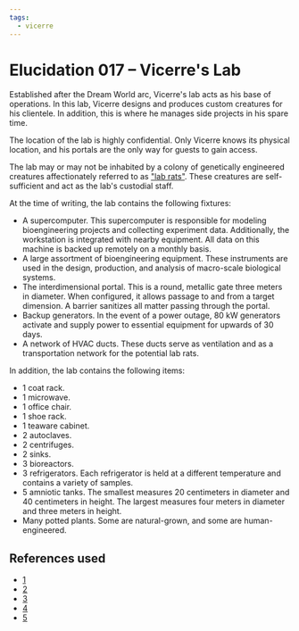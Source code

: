 ```yaml
---
tags:
  - vicerre
---
```


# Elucidation 017 – Vicerre's Lab

Established after the Dream World arc, Vicerre's lab acts as his base of operations. In this lab, Vicerre designs and produces custom creatures for his clientele. In addition, this is where he manages side projects in his spare time.

The location of the lab is highly confidential. Only Vicerre knows its physical location, and his portals are the only way for guests to gain access.

The lab may or may not be inhabited by a colony of genetically engineered creatures affectionately referred to as ["lab rats"](2023-01-14_illustration-015_lab-rats.md). These creatures are self-sufficient and act as the lab's custodial staff.

At the time of writing, the lab contains the following fixtures:

- A supercomputer. This supercomputer is responsible for modeling bioengineering projects and collecting experiment data. Additionally, the workstation is integrated with nearby equipment. All data on this machine is backed up remotely on a monthly basis.
- A large assortment of bioengineering equipment. These instruments are used in the design, production, and analysis of macro-scale biological systems.
- The interdimensional portal. This is a round, metallic gate three meters in diameter. When configured, it allows passage to and from a target dimension. A barrier sanitizes all matter passing through the portal.
- Backup generators. In the event of a power outage, 80 kW generators activate and supply power to essential equipment for upwards of 30 days.
- A network of HVAC ducts. These ducts serve as ventilation and as a transportation network for the potential lab rats.

In addition, the lab contains the following items:

- 1 coat rack.
- 1 microwave.
- 1 office chair.
- 1 shoe rack.
- 1 teaware cabinet.
- 2 autoclaves.
- 2 centrifuges.
- 2 sinks.
- 3 bioreactors.
- 3 refrigerators. Each refrigerator is held at a different temperature and contains a variety of samples.
- 5 amniotic tanks. The smallest measures 20 centimeters in diameter and 40 centimeters in height. The largest measures four meters in diameter and three meters in height.
- Many potted plants. Some are natural-grown, and some are human-engineered.

<!--

## Inspirations

- Vlad's chemistry lab (_Blood Stain_)
- The lab (_Code Lyoko_)
- The Fentons' ghost lab (_Danny Phantom_)

-->

## References used

- [1](https://www.youtube.com/watch?v=zqQ4x9rmkKg)
- [2](https://www.youtube.com/watch?v=FgwjmB_ZMmE)
- [3](https://www.ncbi.nlm.nih.gov/pmc/articles/PMC7330866/)
- [4](https://engineering.tamu.edu/biomedical/research/facilities/shared-equipment.html)
- [5](https://tvtropes.org/pmwiki/pmwiki.php/Analysis/LegoGenetics)
